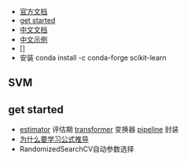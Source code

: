 - [官方文档](https://scikit-learn.org/stable/)
- [get started](https://scikit-learn.org/stable/getting_started.html)
- [中文文档](https://sklearn.apachecn.org/)
- [中文示例](https://sklearn.apachecn.org/docs/examples/)
- []
- 安装 conda install -c conda-forge scikit-learn 
## SVM

## get started
- [estimator](https://blog.csdn.net/www_rsqdz_net/article/details/79765482) 评估期 [transformer](https://blog.csdn.net/weixin_42067873/article/details/109923874) 变换器 [pipeline](https://blog.csdn.net/lanchunhui/article/details/50521648) 封装
- [为什么要学习公式推导](https://blog.csdn.net/weixin_37254888/article/details/85101753)
- RandomizedSearchCV自动参数选择 
